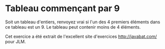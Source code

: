 
# Tableau commençant par 9 #
Soit un tableau d'entiers, renvoyez vrai si l'un des 4 premiers éléments
dans ce tableau est un 9. Le tableau peut contenir moins de 4 éléments.

Cet exercice a été extrait de l'excellent site d'exercices
http://javabat.com/ pour JLM.

